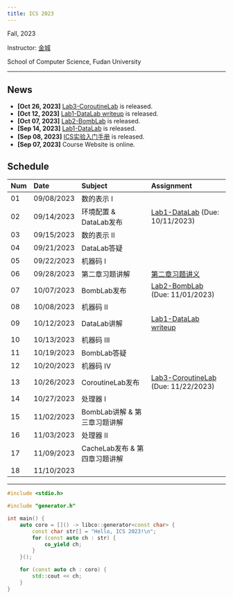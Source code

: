 ```yaml
---
title: ICS 2023
---
```


Fall, 2023

Instructor: [金城](https://cjinfdu.github.io/)

School of Computer Science, Fudan University

---


## News

- **[Oct 26, 2023]** [Lab3-CoroutineLab](CoroutineLab) is released. 
- **[Oct 12, 2023]** [Lab1-DataLab writeup](datalab-comment) is released.
- **[Oct 07, 2023]** [Lab2-BombLab](BombLab) is released. 
- **[Sep 14, 2023]** [Lab1-DataLab](DataLab) is released. 
- **[Sep 08, 2023]** [ICS实验入门手册](ICS实验入门手册) is released.
- **[Sep 07, 2023]** Course Website is online.

## Schedule

| Num  | Date       | Subject                       | Assignment                                          |
| :--- | :--------- | :---------------------------- | :-------------------------------------------------- |
| 01   | 09/08/2023 | 数的表示 I                    |                                                     |
| 02   | 09/14/2023 | 环境配置 & DataLab发布        | [Lab1-DataLab](DataLab) (Due: 10/11/2023)           |
| 03   | 09/15/2023 | 数的表示 II                   |                                                     |
| 04   | 09/21/2023 | DataLab答疑                   |                                                     |
| 05   | 09/22/2023 | 机器码 I                      |                                                     |
| 06   | 09/28/2023 | 第二章习题讲解                | [第二章习题讲义](Assignment1)                       |
| 07   | 10/07/2023 | BombLab发布                   | [Lab2-BombLab](BombLab) (Due: 11/01/2023)           |
| 08   | 10/08/2023 | 机器码 II                     |                                                     |
| 09   | 10/12/2023 | DataLab讲解                   | [Lab1-DataLab writeup](datalab-comment)             |
| 10   | 10/13/2023 | 机器码 III                    |                                                     |
| 11   | 10/19/2023 | BombLab答疑                   |                                                     |
| 12   | 10/20/2023 | 机器码 IV                     |                                                     |
| 13   | 10/26/2023 | CoroutineLab发布              | [Lab3-CoroutineLab](CoroutineLab) (Due: 11/22/2023) |
| 14   | 10/27/2023 | 处理器 I                      |                                                     |
| 15   | 11/02/2023 | BombLab讲解 & 第三章习题讲解  |                                                     |
| 16   | 11/03/2023 | 处理器 II                     |                                                     |
| 17   | 11/09/2023 | CacheLab发布 & 第四章习题讲解 |                                                     |
| 18   | 11/10/2023 |                               |                                                     |

---

```cpp
#include <stdio.h>

#include "generator.h"

int main() {
    auto coro = []() -> libco::generator<const char> {
        const char str[] = "Hello, ICS 2023!\n";
        for (const auto ch : str) {
            co_yield ch;
        }
    }();

    for (const auto ch : coro) {
        std::cout << ch;
    }
}
```
